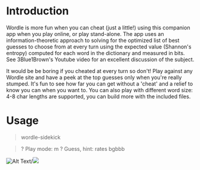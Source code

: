 # Introduction
Wordle is more fun when you can cheat (just a little!) using this companion app when you play online, or play stand-alone. The app uses an information-theoretic approach to solving for the optimized list of best guesses to choose from at every turn using the expected value (Shannon's entropy) computed for each word in the dictionary and measured in bits. See 3Blue1Brown's Youtube video for an excellent discussion of the subject.

It would be be boring if you cheated at every turn so don't! Play against any Wordle site  and have a peek at the top guesses only when you're really stumped.  It's fun to see how far you can get without a 'cheat' and a relief to know you can when you want to. You can also play with different word size: 4-8 char lengths are supported, you can build more with the included files.

# Usage

> wordle-sidekick

>? Play mode: m
>? Guess, hint: rates bgbbb


![Alt Text](wordle0.gif)/![](wordle0.gif)






